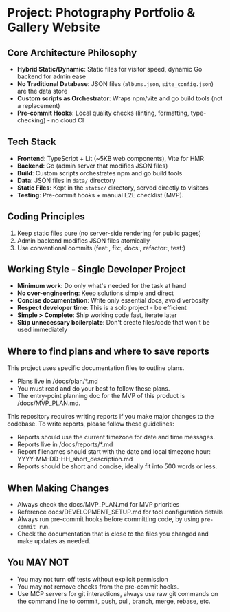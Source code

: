 <!-- Workspace Copilot Instructions -->

# Project: Photography Portfolio & Gallery Website

## Core Architecture Philosophy

- **Hybrid Static/Dynamic**: Static files for visitor speed, dynamic Go backend for admin ease
- **No Traditional Database**: JSON files (`albums.json`, `site_config.json`) are the data store
- **Custom scripts as Orchestrator**: Wraps npm/vite and go build tools (not a replacement)
- **Pre-commit Hooks**: Local quality checks (linting, formatting, type-checking) - no cloud CI

## Tech Stack

- **Frontend**: TypeScript + Lit (~5KB web components), Vite for HMR
- **Backend**: Go (admin server that modifies JSON files)
- **Build**: Custom scripts orchestrates npm and go build tools
- **Data**: JSON files in `data/` directory
- **Static Files**: Kept in the `static/` directory, served directly to visitors
- **Testing**: Pre-commit hooks + manual E2E checklist (MVP).

## Coding Principles

1. Keep static files pure (no server-side rendering for public pages)
2. Admin backend modifies JSON files atomically
3. Use conventional commits (feat:, fix:, docs:, refactor:, test:)

## Working Style - Single Developer Project

- **Minimum work**: Do only what's needed for the task at hand
- **No over-engineering**: Keep solutions simple and direct
- **Concise documentation**: Write only essential docs, avoid verbosity
- **Respect developer time**: This is a solo project - be efficient
- **Simple > Complete**: Ship working code fast, iterate later
- **Skip unnecessary boilerplate**: Don't create files/code that won't be used immediately

## Where to find plans and where to save reports

This project uses specific documentation files to outline plans.

- Plans live in /docs/plan/\*.md
- You must read and do your best to follow these plans.
- The entry-point planning doc for the MVP of this product is /docs/MVP_PLAN.md.

This repository requires writing reports if you make major changes to the codebase. To write reports, please follow these guidelines:

- Reports should use the current timezone for date and time messages.
- Reports live in /docs/reports/\*.md
- Report filenames should start with the date and local timezone hour: YYYY-MM-DD-HH_short_description.md
- Reports should be short and concise, ideally fit into 500 words or less.

## When Making Changes

- Always check the docs/MVP_PLAN.md for MVP priorities
- Reference docs/DEVELOPMENT_SETUP.md for tool configuration details
- Always run pre-commit hooks before committing code, by using `pre-commit run`.
- Check the documentation that is close to the files you changed and make updates as needed.

## You MAY NOT

- You may not turn off tests without explicit permission
- You may not remove checks from the pre-commit hooks.
- Use MCP servers for git interactions, always use raw git commands on the command line to commit, push, pull, branch, merge, rebase, etc.
